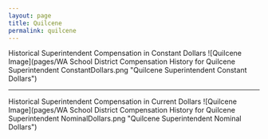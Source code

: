 ```yaml
---
layout: page
title: Quilcene
permalink: quilcene
---
```



Historical Superintendent Compensation in Constant Dollars
![Quilcene Image](pages/WA School District Compensation History for Quilcene Superintendent ConstantDollars.png "Quilcene Superintendent Constant Dollars")

___

Historical Superintendent Compensation in Current Dollars
![Quilcene Image](pages/WA School District Compensation History for Quilcene Superintendent NominalDollars.png "Quilcene Superintendent Nominal Dollars")